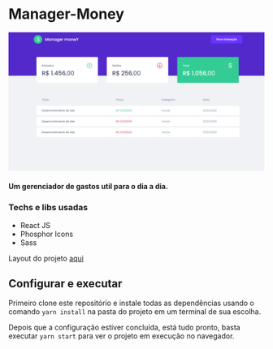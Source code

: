# Manager-Money
<img src="src/assets/git.png"></img>
<h4>Um gerenciador de gastos util para o dia a dia.<h4>
<h3>Techs e libs usadas</h3>
<ul>
  <li>React JS</li>
  <li>Phosphor Icons</li>
  <li>Sass</li>
</ul>
<span>Layout do projeto <a href="https://www.figma.com/file/0xmu9mj2TJYoIOubBFWsk5/dtmoney-Ignite-(Copy)?node-id=1%3A863">aqui</a></span>
<h2>Configurar e executar</h2>
<p>Primeiro clone este repositório e instale todas as dependências usando o comando <code>yarn install</code> na pasta do projeto em um terminal de sua escolha.</p>
<p>Depois que a configuração estiver concluída, está tudo pronto, basta executar <code>yarn start</code> para ver o projeto em execução no navegador.</p>
